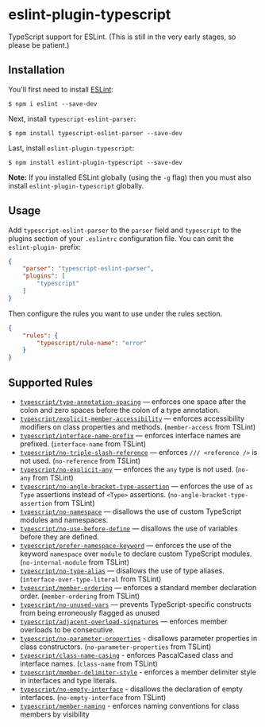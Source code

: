 # eslint-plugin-typescript

TypeScript support for ESLint. (This is still in the very early stages, so please be patient.)

## Installation

You'll first need to install [ESLint](http://eslint.org):

```
$ npm i eslint --save-dev
```

Next, install `typescript-eslint-parser`:

```
$ npm install typescript-eslint-parser --save-dev
```

Last, install `eslint-plugin-typescript`:

```
$ npm install eslint-plugin-typescript --save-dev
```

**Note:** If you installed ESLint globally (using the `-g` flag) then you must also install `eslint-plugin-typescript` globally.

## Usage

Add `typescript-eslint-parser` to the `parser` field and `typescript` to the plugins section of your `.eslintrc` configuration file. You can omit the `eslint-plugin-` prefix:

```json
{
    "parser": "typescript-eslint-parser",
    "plugins": [
        "typescript"
    ]
}
```

Then configure the rules you want to use under the rules section.

```json
{
    "rules": {
        "typescript/rule-name": "error"
    }
}
```

## Supported Rules

* [`typescript/type-annotation-spacing`](./docs/rules/type-annotation-spacing.md) — enforces one space after the colon and zero spaces before the colon of a type annotation.
* [`typescript/explicit-member-accessibility`](./docs/rules/explicit-member-accessibility.md) — enforces accessibility modifiers on class properties and methods. (`member-access` from TSLint)
* [`typescript/interface-name-prefix`](./docs/rules/interface-name-prefix.md) — enforces interface names are prefixed. (`interface-name` from TSLint)
* [`typescript/no-triple-slash-reference`](./docs/rules/no-triple-slash-reference.md) — enforces `/// <reference />` is not used. (`no-reference` from TSLint)
* [`typescript/no-explicit-any`](./docs/rules/no-explicit-any.md) — enforces the `any` type is not used. (`no-any` from TSLint)
* [`typescript/no-angle-bracket-type-assertion`](./docs/rules/no-angle-bracket-type-assertion.md) — enforces the use of `as Type` assertions instead of `<Type>` assertions. (`no-angle-bracket-type-assertion` from TSLint)
* [`typescript/no-namespace`](./docs/rules/no-namespace.md) — disallows the use of custom TypeScript modules and namespaces.
* [`typescript/no-use-before-define`](./docs/rules/no-use-before-define.md) — disallows the use of variables before they are defined.
* [`typescript/prefer-namespace-keyword`](./docs/rules/prefer-namespace-keyword.md) — enforces the use of the keyword `namespace` over `module` to declare custom TypeScript modules. (`no-internal-module` from TSLint)
* [`typescript/no-type-alias`](./docs/rules/no-type-alias.md) — disallows the use of type aliases. (`interface-over-type-literal` from TSLint)
* [`typescript/member-ordering`](./docs/rules/member-ordering.md) — enforces a standard member declaration order. (`member-ordering` from TSLint)
* [`typescript/no-unused-vars`](./docs/rules/no-unused-vars.md) — prevents TypeScript-specific constructs from being erroneously flagged as unused
* [`typescript/adjacent-overload-signatures`](./docs/rules/adjacent-overload-signatures.md) — enforces member overloads to be consecutive.
* [`typescript/no-parameter-properties`](./docs/rules/no-parameter-properties.md) - disallows parameter properties in class constructors. (`no-parameter-properties` from TSLint)
* [`typescript/class-name-casing`](./docs/rules/adjacent-overload-signatures.md) - enforces PascalCased class and interface names. (`class-name` from TSLint)
* [`typescript/member-delimiter-style`](./docs/rules/member-delimiter-style.md) - enforces a member delimiter style in interfaces and type literals.
* [`typescript/no-empty-interface`](./docs/rules/no-empty-interface.md) - disallows the declaration of empty interfaces. (`no-empty-interface` from TSLint)
* [`typescript/member-naming`](./docs/rules/member-naming.md) - enforces naming conventions for class members by visibility

